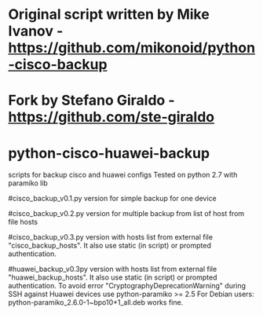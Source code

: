 # Original script written by Mike Ivanov - https://github.com/mikonoid/python-cisco-backup
# Fork by Stefano Giraldo - https://github.com/ste-giraldo

# python-cisco-huawei-backup
scripts for backup cisco and huawei configs
Tested on python 2.7 with paramiko lib

#cisco_backup_v0.1.py
version for simple backup for one device

#cisco_backup_v0.2.py 
version for multiple backup from list of host from file hosts

#cisco_backup_v0.3.py 
version with hosts list from external file "cisco_backup_hosts". It also use static (in script) or prompted authentication.

#huawei_backup_v0.3py
version with hosts list from external file "huawei_backup_hosts". It also use static (in script) or prompted authentication.
To avoid error "CryptographyDeprecationWarning" during SSH against Huawei devices use python-paramiko >= 2.5
For Debian users: python-paramiko_2.6.0-1~bpo10+1_all.deb works fine.
